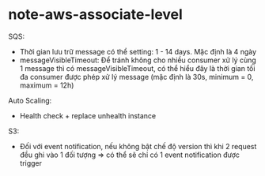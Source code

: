 # note-aws-associate-level

SQS:
 - Thời gian lưu trữ message có thể setting: 1 - 14 days. Mặc định là 4 ngày
 - messageVisibleTimeout: Để tránh không cho nhiều consumer xử lý cùng 1 message thì có messageVisibleTimeout, có thể hiểu đây là thời gian tối đa consumer được phép xử lý message (mặc định là 30s, minimum = 0, maximum = 12h)

Auto Scaling:
 - Health check + replace unhealth instance
 
S3:
 - Đối với event notification, nếu không bật chế độ version thì khi 2 request đều ghi vào 1 đối tượng => có thể sẽ chỉ có 1 event notification được trigger
